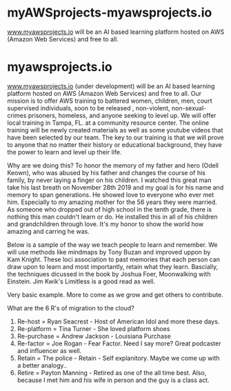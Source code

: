 # myAWSprojects-myawsprojects.io
www.myawsprojects.io will be an AI based learning platform hosted on AWS (Amazon Web Services) and free to all.

# myawsprojects.io
www.myawsprojects.io (under development) will be an AI based learning platform hosted on AWS (Amazon Web Services) and free to all.
Our mission is to offer AWS training to battered women, children, men, court supervised individuals, soon to be released , non-violent, non-sexual-crimes prisoners, homeless, and anyone seeking to level up. We will offer local training in Tampa, FL. at a community resource center. The online training will be newly created materials as well as some youtube videos that have been selected by our team. The key to our training is that we will prove to anyone that no matter their history or educational background, they have the power to learn and level up their life.

Why are we doing this? To honor the memory of my father and hero (Odell Keown), who was abused by his father and changes the course of his family, by never laying a finger on his children. I watched this great man take his last breath on November 28th 2019 and my goal is for his name and memory to span generations. He showed love to everyone who ever met him. Especially to my amazing mother for the 56 years they were married. As someone who dropped out of high school in the tenth grade, there is nothing this man couldn't learn or do.  He installed this in all of his children and grandchildren through love. It's my honor to show the world how amazing and carring he was. 

Below is a sample of the way we teach people to learn and remember. We will use methods like mindmaps by Tony Buzan and improved uppon by Kam Knight. These loci association to past memories that each person can draw upon to learn and most importantly, retain what they learn. Bascially, the techniques dicussed in the book by Joshua Foer, Moonwalking with Einstein. Jim Kwik's Limitless is a good read as well.  

Very basic example. More to come as we grow and get others to contribute.

What are the 6 R's of migration to the cloud?

   
1.   Re-host     = Ryan Seacrest - Host of American Idol and more these days.
2.   Re-platform = Tina Turner - She loved platform shoes
3.   Re-purchase = Andrew Jackson - Louisiana Purchase
4.   Re-factor   = Joe Rogan - Fear Factor. Need I say more? Great podcaster and influencer as well.
5.   Retain      = The police - Retain - Self explanitory. Maybe we come up with a better analogy..
6.   Retire      = Payton Manning - Retired as one of the all time best. Also, because I met him and his wife in person and the guy is a class act.
